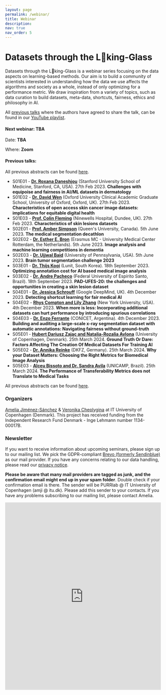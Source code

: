 ```yaml
---
layout: page
permalink: /webinar/
title: Webinar
description: 
nav: true
nav_order: 5
---
```


# Datasets through the L👀king-Glass

Datasets through the L👀king-Glass is a webinar series focusing on the data aspects on learning-based methods. Our aim is to build a community of scientists interested in understanding how the data we use affects the algorithms and society as a whole, instead of only optimizing for a performance metric. We draw inspiration from a variety of topics, such as data curation to build datasets, meta-data, shortcuts, fairness, ethics and philosophy in AI.

All [previous talks](https://medical-datasets.github.io/webinar_talks) where the authors have agreed to share the talk, can be found in our [YouTube playlist](https://www.youtube.com/playlist?list=PL_BSB_M_evSmfj9zSvqYVgTcJFtVdJc3y&jct=73eqNJ8tawTN4k4iARpU2xjGklC4Sg). 

#### Next webinar: TBA 
Date: **TBA**

Where: **Zoom** 

#### Previous talks:
All previous abstracts can be found [here](https://medical-datasets.github.io/webinar_talks). 
* S01E01 - **[Dr. Roxana Daneshjou](https://youtu.be/zLxYUtToXGg)** (Stanford University School of Medicine, Stanford, CA, USA). 27th Feb 2023. **Challenges with equipoise and fairness in AI/ML datasets in dermatology**
* S01E02 - **[Dr. David Wen](https://youtu.be/E4inBrMLVog)** (Oxford University Clinical Academic Graduate School, University of Oxford, Oxford, UK). 27th Feb 2023. **Characteristics of open access skin cancer image datasets: implications for equitable digital health**
* S01E03 - **[Prof. Colin Fleming](https://youtu.be/MlBxlL5WUuU)** (Ninewells Hospital, Dundee, UK). 27th Feb 2023. **Characteristics of skin lesions datasets**
* S02E01 - **[Prof. Amber Simpson](https://www.youtube.com/watch?v=2sbWrXO6gAc&list=PL_BSB_M_evSmfj9zSvqYVgTcJFtVdJc3y&index=3)** (Queen's University, Canada). 5th June 2023. **The medical segmentation decathlon**
* S02E02 - **[Dr. Esther E. Bron](https://www.youtube.com/watch?v=pYl9bBcQA-M&list=PL_BSB_M_evSmfj9zSvqYVgTcJFtVdJc3y&index=4)** (Erasmus MC - University Medical Center Rotterdam, the Netherlands). 5th June 2023. **Image analysis and machine learning competitions in dementia**
* S02E03 - **[Dr. Ujjwal Baid](https://www.youtube.com/watch?v=_RlcKW0sZ80&list=PL_BSB_M_evSmfj9zSvqYVgTcJFtVdJc3y&index=5)** (University of Pennsylvania, USA). 5th June 2023. **Brain tumor segmentation challenge 2023**
* S03E01 - **[Dr. Thijs Kooi](https://youtu.be/qhAYUfQlYfo)** (Lunit, South Korea). 18th September 2023. **Optimizing annotation cost for AI based medical image analysis**
* S03E02 - **[Dr. Andre Pacheco](https://youtu.be/q-DBwWZejMY)** (Federal University of Espírito Santo, Brazil). 18th September 2023. **PAD-UFES-20: the challenges and opportunities in creating a skin lesion dataset**
* S04E01 - **[Dr. Jessica Schrouff](https://youtu.be/-jxId9lxqXM?si=5NaHu1a8WcKfFBaK)** (Google DeepMind, UK). 4th December 2023. **Detecting shortcut learning for fair medical AI**
* S04E02 - **[Rhys Compton and Lily Zhang](https://youtu.be/hVM2PNsXPhM?si=JJR_8Ve-9tPISBQJ)** (New York University, USA). 4th December 2023. **When more is less: Incorporating additional datasets can hurt performance by introducing spurious correlations**
* S04E03 - **[Dr. Enzo Ferrante](https://youtu.be/3MOb1jzZXKc?si=z5P4mwPq1owG6jZH)** (CONICET, Argentina). 4th December 2023. **Building and auditing a large-scale x-ray segmentation dataset with automatic annotations: Navigating fairness without ground-truth**
* S05E01 - **[Hubert Dariusz Zając and Natalia-Rozalia Avlona](https://youtu.be/cl1-pR9P0vQ?si=2VNBkjS8wNvoJVig)** (University of Copenhagen, Denmark). 25th March 2024. **Ground Truth Or Dare: Factors Affecting The Creation Of Medical Datasets For Training AI**
* S05E02 - **[Dr. Annika Reinke](https://youtu.be/OZheNn-DXp4?si=oLvXayZ_l-LTaDu4)** (DKFZ, Germany). 25th March 2024. **Why your Dataset Matters: Choosing the Right Metrics for Biomedical Image Analysis**
* S05E03 - **[Alceu Bissoto and Dr. Sandra Avila](https://youtu.be/1gbeopshZiE?si=RubHQI-KAJcxjTLG)** (UNICAMP, Brazil). 25th March 2024. **The Performance of Transferability Metrics does not Translate to Medical Tasks**

All previous abstracts can be found [here](https://medical-datasets.github.io/webinar_talks). 

### Organizers
[Amelia Jiménez-Sánchez](https://ameliajimenez.github.io) & [Veronika Cheplygina](https://veronikach.com) at IT University of Copenhagen (Denmark). This project has received funding from the Independent Research Fund Denmark - Inge Lehmann number 1134-00017B.

### Newsletter
If you want to receive information about upcoming seminars, please sign up to our mailing list. We pick the GDPR-compliant [Brevo (formerly Sendinblue)](https://www.brevo.com) as our mail provider. If you have any concerns relating to our data handling, please read our [privacy notice](https://medical-datasets.github.io/privacy-notice/).

**Please be aware that many mail providers are tagged as junk, and the confirmation email might end up in your spam folder**. Double check if your confirmation email is there. The sender will be PURRlab @ IT University of Copenhagen (amji @ itu.dk). Please add this sender to your contacts. If you have any problems subscribing to our mailing list, please contact Amelia.

<iframe width="540" height="605" src="https://d38ce30a.sibforms.com/serve/MUIEAPSRZjlFAdfMz8MsZO53v-A_vcHHQocx0NLiINtS4SpGngY-yCP3vJmtqARnIWjToJZv00KQeUrPlREILOYNuPOQq8l9WoXu6Qls_6IvXBWDCH_1qRu5Ef7LUhHYLSHoD-t0KNhf9Hu_6frv5Mdmr1UwyYt__pIObhWMU1EIpyqZ-D4T0PAPI79wxYR-knKueJF4WmOAmptH" frameborder="0" scrolling="auto" allowfullscreen style="display: block;margin-left: auto;margin-right: auto;max-width: 100%;"></iframe>
